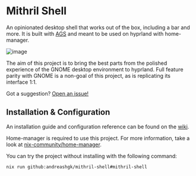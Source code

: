 # Mithril Shell

An opinionated desktop shell that works out of the box, including a bar and more.
It is built with [AGS](https://github.com/Aylur/ags) and meant to be used on hyprland with
home-manager.

![image](https://github.com/user-attachments/assets/1c0c6cc5-15f6-4693-a85f-5a15639d7bc5)

The aim of this project is to bring the best parts from the polished experience of the GNOME desktop
environment to hyprland.
Full feature parity with GNOME is a non-goal of this project, as is replicating its interface 1:1.

Got a suggestion?
[Open an issue!](https://github.com/AndreasHGK/mithril-shell/issues/new/choose)

## Installation & Configuration

An installation guide and configuration reference can be found on the
[wiki](https://andreashgk.github.io/mithril-shell/).

Home-manager is required to use this project.
For more information, take a look at
[nix-community/home-manager](https://github.com/nix-community/home-manager).

You can try the project without installing with the following command:
```bash
nix run github:andreashgk/mithril-shell#mithril-shell
```
